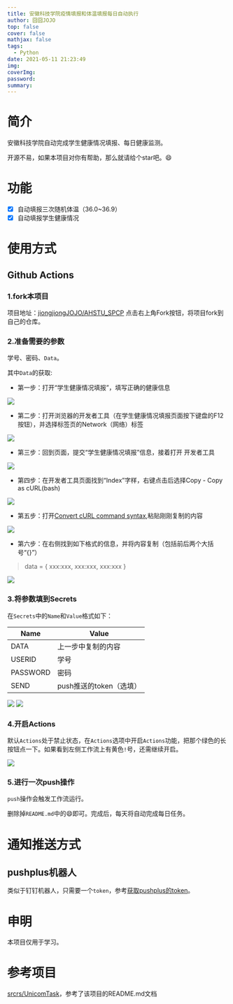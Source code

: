 ```yaml
---
title: 安徽科技学院疫情填报和体温填报每日自动执行
author: 囧囧JOJO
top: false
cover: false
mathjax: false
tags:
  - Python
date: 2021-05-11 21:23:49
img:
coverImg:
password:
summary:
---
```


# 简介


安徽科技学院自动完成学生健康情况填报、每日健康监测。

开源不易，如果本项目对你有帮助，那么就请给个star吧。😄

 <!--more-->

# 功能

* [x] 自动填报三次随机体温（36.0~36.9）
* [x] 自动填报学生健康情况

# 使用方式

## Github Actions

### 1.fork本项目

项目地址：[jiongjiongJOJO/AHSTU_SPCP](https://github.com/jiongjiongJOJO/AHSTU_SPCP)
点击右上角Fork按钮，将项目fork到自己的仓库。

### 2.准备需要的参数

学号、密码、`Data`。

其中`Data`的获取:

+ 第一步：打开“学生健康情况填报”，填写正确的健康信息

![](/assets/images/yI09C6B-d/1.jpg)

+ 第二步：打开浏览器的开发者工具（在学生健康情况填报页面按下键盘的F12按钮），并选择标签页的Network（网络）标签

![](/assets/images/yI09C6B-d/2.jpg)

+ 第三步：回到页面，提交“学生健康情况填报”信息，接着打开 开发者工具

![](/assets/images/yI09C6B-d/3.jpg)

+ 第四步：在开发者工具页面找到“Index”字样，右键点击后选择Copy - Copy as cURL(bash)

![](/assets/images/yI09C6B-d/4.jpg)

+ 第五步：打开[Convert cURL command syntax](https://curl.trillworks.com/),粘贴刚刚复制的内容

![](/assets/images/yI09C6B-d/5.jpg)


+ 第六步：在右侧找到如下格式的信息，并将内容复制（包括前后两个大括号“{}”）

> data = {
> xxx:xxx,
> xxx:xxx,
> xxx:xxx
> }

![](/assets/images/yI09C6B-d/6.jpg)

### 3.将参数填到Secrets

在`Secrets`中的`Name`和`Value`格式如下：

| Name     | Value                   |
| -------- | ----------------------- |
| DATA     | 上一步中复制的内容      |
| USERID   | 学号                    |
| PASSWORD | 密码                    |
| SEND     | push推送的token（选填） |

![](/assets/images/yI09C6B-d/7.jpg)
![](/assets/images/yI09C6B-d/8.jpg)

### 4.开启Actions

默认`Actions`处于禁止状态，在`Actions`选项中开启`Actions`功能，把那个绿色的长按钮点一下。如果看到左侧工作流上有黄色`!`号，还需继续开启。

![](/assets/images/yI09C6B-d/9.jpg)

### 5.进行一次push操作

`push`操作会触发工作流运行。

删除掉`README.md`中的😄即可。完成后，每天将自动完成每日任务。



# 通知推送方式

## pushplus机器人
类似于钉钉机器人，只需要一个`token`，参考[获取pushplus的token](https://pushplus.hxtrip.com/doc/guide/api.html#%E4%B8%80%E3%80%81%E5%8F%91%E9%80%81%E6%B6%88%E6%81%AF%E6%8E%A5%E5%8F%A3)。

# 申明

本项目仅用于学习。

# 参考项目

[srcrs/UnicomTask](https://github.com/srcrs/UnicomTask)，参考了该项目的README.md文档
